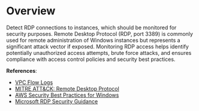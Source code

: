 # Overview

Detect RDP connections to instances, which should be monitored for security purposes. Remote Desktop Protocol (RDP, port 3389) is commonly used for remote administration of Windows instances but represents a significant attack vector if exposed. Monitoring RDP access helps identify potentially unauthorized access attempts, brute force attacks, and ensures compliance with access control policies and security best practices.

**References**:

* [VPC Flow Logs](https://docs.aws.amazon.com/vpc/latest/userguide/flow-logs.html)
* [MITRE ATT&CK: Remote Desktop Protocol](https://attack.mitre.org/techniques/T1021/001/)
* [AWS Security Best Practices for Windows](https://docs.aws.amazon.com/AWSEC2/latest/WindowsGuide/ec2-windows-best-practices.html)
* [Microsoft RDP Security Guidance](https://docs.microsoft.com/en-us/windows/security/threat-protection/security-policy-settings/secure-the-remote-desktop-services-session/) 